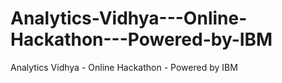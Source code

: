 # Analytics-Vidhya---Online-Hackathon---Powered-by-IBM
Analytics Vidhya - Online Hackathon - Powered by IBM
